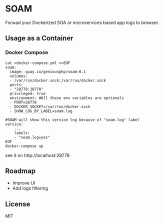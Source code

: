 # SOAM

Forwad your Dockerized SOA or microservices based app logs to browser.

## Usage as a Container

### Docker Compose

```
cat >docker-compose.yml <<EOF
soam:
  image: quay.io/geniousphp/soam:0.1
  volumes:
  - /var/run/docker.sock:/var/run/docker.sock
  ports:
  - "28778:28778"
  privileged: true
  environment: #All these env variables are optionals
  - PORT=28778
  - DOCKER_SOCKET=/var/run/docker.sock 
  - SHOW_LOG_BY_LABEL=soam.log

#SOAM will show this service log because of "soam.log" label
service:
    ...
    labels:
    - "soam.log=yes"
EOF
docker-compose up
```

see it on http://localhost:28778

## Roadmap

* Improve UI
* Add logs filtering



## License

MIT